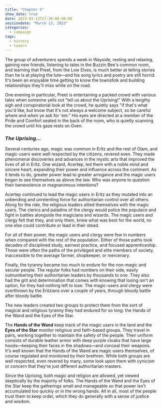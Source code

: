 ```yaml
---
title: "Chapter 5"
show_date: true
date: 2023-03-13T17:30:00-00:00
sessiondate: "March 13, 2023"
categories:
  - campaign
tags:
  - history
  - tavern
---
```


The group of adventurers spends a week in Wayside, resting and relaxing, gaining new friends,
listening to tales in the Buzzin Bee's common room, and learning that Preet, from the Low Elves,
is much better at telling stories than he is at playing the lute—and his song lyrics and poetry
are still horrid. It's been an enjoyable time getting to know the townsfolk and building
relationships they'll miss while on the road.

One evening in particular, Preet is entertaining a packed crowd with various tales when
someone yells out "tell us about the Uprising!" With a lengthy sigh and conspiratorial look at
the crowd, he quietly says "if that's what you'd like, but know that it's not always a welcome
subject, so be careful where and *when* ye ask for 'em." His eyes are directed at a member of
the Pride and Comfort seated in the back of the room, who is quietly scanning the crowd until
his gaze rests on Gven.

### _The Uprising..._

Several centuries ago, magic was common in Eritz and the rest of Olam, and magic-users were
well respected by the citizens, revered even. They made phenomenal discoveries and advances in
the mystic arts that improved the lives of all in Eritz. One wizard, Acertep, led them with
a noble mind and sincere heart, expanding their power and influence across the continent. As
it tends to do, greater power lead to greater arrogance and the magic users began to see
themselves as above the law. Who was anyone to question their benevolence or magnanimous
intentions?

Acertep continued to lead the magic users in Eritz as they mutated into an unbending and
unrelenting force for authoritarian control over all others. Along for the ride, the religious
leaders allied themselves with the magic users. The clerics and paladins of the clergy would
police the populace and fight in battles alongside the magicians and wizards. The magic users
and clergy felt that they, and only them, knew what was best for the world, no one else could
contribute or lead in their stead.

For all of their power, the magic users and clergy were few in numbers when compared with
the rest of the population. Either of those paths took decades of disciplined study, earnest
practice, and focused apprenticeship. Those were often the paths of the privileged and
elite members of society, inaccessible to the average farmer, shopkeeper, or mercenary.

Finally, the tyranny became too much to endure for the non-magic and secular people. The
regular folks had numbers on their side, easily outnumbering their authoritarian leaders by
thousands to one. They also had the grit and determination that comes with knowing that
losing isn't an option, for they had nothing left to lose. The magic-users and clergy were
overthrown by the Eritzians over a couple of years, through bloody battle after bloody battle.

The new leaders created two groups to protect them from the sort of magical and religious
tyranny they had endured for so long: the Hands of the Wand and the Eyes of the Star.

The **Hands of the Wand** keep track of the magic users in the land and the **Eyes of the Star**
monitor religious and faith-based groups. They travel in pairs, working together to maintain
the safety of the people. Their uniform consists of durable leather armor with deep purple cloaks
that have large hoods—keeping their faces in the shadows—and conceal their weapons. It's
well known that the Hands of the Wand are magic users themselves, of course regulated and
monitored by their brethren. While both groups are well respected, even revered by many, some look
upon them with cynicism or concern that they're just different authoritarian masters.

Since the Uprising, both magic and religion are allowed, yet viewed skeptically by the
majority of folks. The Hands of the Wand and the Eyes of the Star keep the gatherings
small and manageable so that power isn't accumulated too quickly or in the wrong hands.
All in all, most of the people trust them to keep order, which they do generally with a
sense of justice and wisdom.



